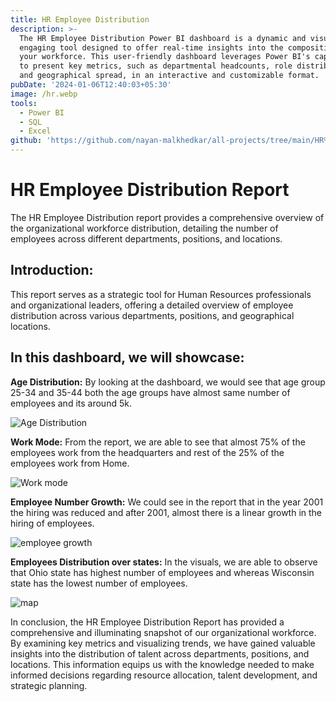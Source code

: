 ```yaml
---
title: HR Employee Distribution
description: >-
  The HR Employee Distribution Power BI dashboard is a dynamic and visually
  engaging tool designed to offer real-time insights into the composition of
  your workforce. This user-friendly dashboard leverages Power BI's capabilities
  to present key metrics, such as departmental headcounts, role distributions,
  and geographical spread, in an interactive and customizable format.
pubDate: '2024-01-06T12:40:03+05:30'
image: /hr.webp
tools:
  - Power BI
  - SQL
  - Excel
github: 'https://github.com/nayan-malkhedkar/all-projects/tree/main/HR%20Dashboard'
---
```

# HR Employee Distribution Report

The HR Employee Distribution report provides a comprehensive overview of the organizational workforce distribution, detailing the number of employees across different departments, positions, and locations. 

## Introduction:

 This report serves as a strategic tool for Human Resources professionals and organizational leaders, offering a detailed overview of employee distribution across various departments, positions, and geographical locations.

## In this dashboard, we will showcase:

**Age Distribution:** By looking at the dashboard, we would see that age group 25-34 and 35-44 both the age groups have almost same number of employees and its around 5k.

![Age Distribution](/1.png)

 **Work Mode:** From the report, we are able to see that almost 75% of the employees work from the headquarters and rest of the 25% of the employees work from Home.

![Work mode](/2.png)

**Employee Number Growth:** We could see in the report that in the year 2001 the hiring was reduced and after 2001, almost there is a linear growth in the hiring of employees.

![employee growth](/3.png)

**Employees Distribution over states:** In the visuals, we are able to observe that Ohio state has highest number of employees and whereas Wisconsin state has the lowest number of employees.

![map](/4.png)

In conclusion, the HR Employee Distribution Report has provided a comprehensive and illuminating snapshot of our organizational workforce. By examining key metrics and visualizing trends, we have gained valuable insights into the distribution of talent across departments, positions, and locations. This information equips us with the knowledge needed to make informed decisions regarding resource allocation, talent development, and strategic planning.

##
